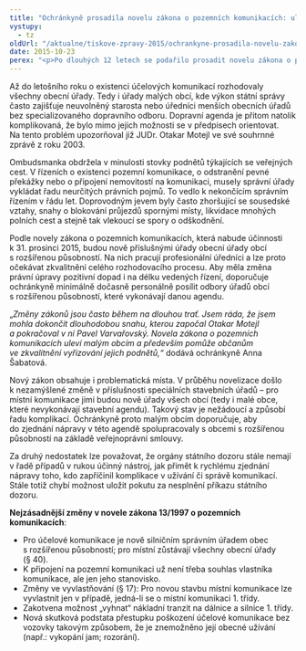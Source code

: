 ```yaml
---
title: "Ochránkyně prosadila novelu zákona o pozemních komunikacích: uleví malým obcím a pomůže občanům"
vystupy:
  - tz
oldUrl: "/aktualne/tiskove-zpravy-2015/ochrankyne-prosadila-novelu-zakona-o-pozemnich-komunikacich-ulevi-malym-obcim-a-pomuze-ob"
date: 2015-10-23
perex: "<p>Po dlouhých 12 letech se podařilo prosadit novelu zákona o pozemních komunikacích. Dosud o veřejně přístupných účelových komunikacích, coby nejnižší kategorii pozemních komunikací, rozhodovaly všechny obecní úřady. Nyní se tato komplikovaná agenda bude týkat jen obcí s rozšířenou působností. Prosazení této změny ulehčí malým obcím, zpřehlednění působnost jednotlivých úřadů a především zkvalitní vyřizování podnětů od občanů. Tuto změnu prosazoval již první veřejný ochránce práv JUDr. Otakar Motejl. </p>"
---
```


<!-- imported from the old website -->

<p>Až do letošního roku o existenci účelových komunikací rozhodovaly všechny obecní úřady. Tedy i úřady malých obcí, kde výkon státní správy často zajišťuje neuvolněný starosta nebo úředníci menších obecních úřadů bez specializovaného dopravního odboru. Dopravní agenda je přitom natolik komplikovaná, že bylo mimo jejich možnosti se v předpisech orientovat. Na tento problém upozorňoval již JUDr. Otakar Motejl ve své souhrnné zprávě z roku 2003. </p><p>Ombudsmanka obdržela v minulosti stovky podnětů týkajících se veřejných cest. V řízeních o existenci pozemní komunikace, o odstranění pevné překážky nebo o připojení nemovitostí na komunikaci, musely správní úřady vykládat řadu neurčitých právních pojmů. To vedlo k nekončícím správním řízením v řádu let. Doprovodným jevem byly často zhoršující se sousedské vztahy, snahy o blokování průjezdů spornými místy, likvidace mnohých polních cest a stejně tak vlekoucí se spory o odškodnění. </p><p>Podle novely zákona o pozemních komunikacích, která nabude účinnosti k 31. prosinci 2015, budou nově příslušnými úřady obecní úřady obcí s rozšířenou působností. Na nich pracují profesionální úředníci a lze proto očekávat zkvalitnění celého rozhodovacího procesu. Aby měla změna právní úpravy pozitivní dopad i na délku vedených řízení, doporučuje ochránkyně minimálně dočasně personálně posílit odbory úřadů obcí s rozšířenou působností, které vykonávají danou agendu.</p><p>„<i>Změny zákonů jsou často během na dlouhou trať. Jsem ráda, že jsem mohla dokončit dlouhodobou snahu, kterou započal Otakar Motejl a pokračoval v ní Pavel Varvařovský. Novela zákona o pozemních komunikacích uleví malým obcím a především pomůže občanům ve zkvalitnění vyřizování jejich podnětů,“</i> dodává ochránkyně Anna Šabatová.</p><p>Nový zákon obsahuje i problematická místa. V průběhu novelizace došlo k nezamýšlené změně v příslušnosti speciálních stavebních úřadů – pro místní komunikace jimi budou nově úřady všech obcí (tedy i malé obce, které nevykonávají stavební agendu). Takový stav je nežádoucí a způsobí řadu komplikací. Ochránkyně proto malým obcím doporučuje, aby do zjednání nápravy v této agendě spolupracovaly s obcemi s rozšířenou působností na základě veřejnoprávní smlouvy. </p><p>Za druhý nedostatek lze považovat, že orgány státního dozoru stále nemají v řadě případů v rukou účinný nástroj, jak přimět k rychlému zjednání nápravy toho, kdo zapříčinil komplikace v užívání či správě komunikací. Stále totiž chybí možnost uložit pokutu za nesplnění příkazu státního dozoru.</p><p><b>Nejzásadnější změny v novele zákona 13/1997 o pozemních komunikacích</b>:</p><ul><li>Pro účelové komunikace je nově silničním správním úřadem obec s rozšířenou působností; pro místní zůstávají všechny obecní úřady (§ 40).</li><li>K připojení na pozemní komunikaci už není třeba souhlas vlastníka komunikace, ale jen jeho stanovisko.</li><li>Změny ve vyvlastňování (§ 17): Pro novou stavbu místní komunikace lze vyvlastnit jen v případě, jedná-li se o místní komunikaci 1. třídy. </li><li>Zakotvena možnost „vyhnat“ nákladní tranzit na dálnice a silnice 1. třídy. </li><li>Nová skutková podstata přestupku poškození účelové komunikace bez vozovky takovým způsobem, že je znemožněno její obecné užívání (např.: vykopání jam; rozorání).</li></ul><p> </p>
